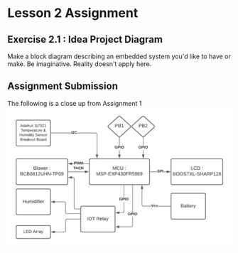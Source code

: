 # Lesson 2 Assignment
## Exercise 2.1 : Idea Project Diagram
Make a block diagram describing an embedded system you'd like to have or make. Be imaginative. Reality doesn't apply here.
## Assignment Submission
The following is a close up from Assignment 1
![Block Diagram](lesson2.1.png)